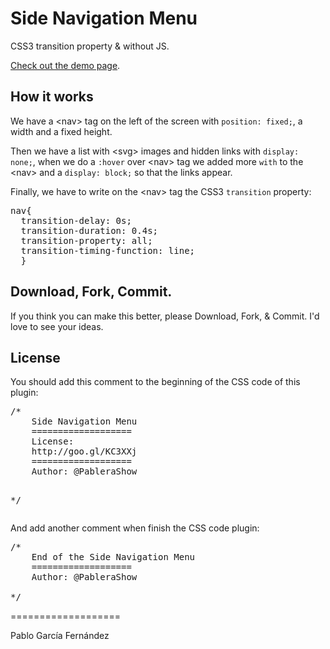 <h1>Side Navigation Menu</h1>

<p>CSS3 transition property & without JS.</p>
<a href="http://codepen.io/PableraShow/pen/HdJtv" target="_blank">Check out the demo page</a>.

<h2>How it works</h2>

<p>We have a &lt;nav&gt; tag on the left of the screen with <code>position: fixed;</code>, a width and a fixed height.</p>
<p>Then we have a list with &lt;svg&gt; images and hidden links with <code>display: none;</code>, when we do a <code>:hover</code> over &lt;nav&gt; tag we added more <code>with</code> to the &lt;nav&gt; and a <code>display: block;</code> so that the links appear.</p>

<p>Finally, we have to write on the &lt;nav&gt; tag the CSS3 <code>transition</code> property:</p>
<pre>
nav{
  transition-delay: 0s;
  transition-duration: 0.4s;
  transition-property: all;
  transition-timing-function: line;
  }
</pre>


<h2>Download, Fork, Commit.</h2>

<p>If you think you can make this better, please Download, Fork, &amp; Commit. I'd love to see your ideas.</p>

<h2>License</h2>

<p>You should add this comment to the beginning of the CSS code of this plugin:
<pre>
/*	
	Side Navigation Menu
	===================
	License:
	http://goo.gl/KC3XXj
	===================
	Author: @PableraShow

*/
</pre>
And add another comment when finish the CSS code plugin:
<pre>
/*	
	End of the Side Navigation Menu
	===================
	Author: @PableraShow

*/
</pre></p>

===================

<p>Pablo García Fernández</p>

